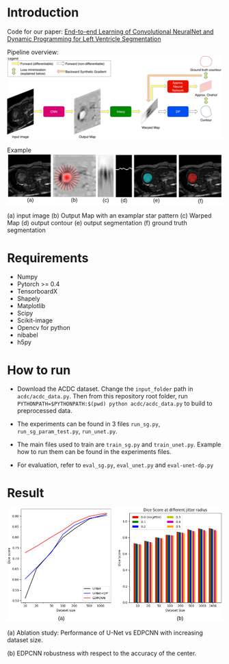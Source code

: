 # Introduction
Code for our paper: [End-to-end Learning of Convolutional NeuralNet and Dynamic Programming 
for Left Ventricle Segmentation](https://drive.google.com/file/d/1X8TkRHZlQoQd67_0282fTucwPzF_YL3B/view?usp=sharing)

Pipeline overview:
![pipeline](imgs/EDPCNN_pipeline.png)

Example
![example_full](imgs/example_full.png)

(a) input image 
(b) Output Map with an examplar star pattern 
(c) Warped Map 
(d) output contour
(e) output segmentation
(f) ground truth segmentation

# Requirements
- Numpy
- Pytorch >= 0.4
- TensorboardX
- Shapely
- Matplotlib
- Scipy
- Scikit-image
- Opencv for python
- nibabel
- h5py

# How to run
- Download the ACDC dataset. Change the `input_folder` path in `acdc/acdc_data.py`. Then from this repository root folder,
run `PYTHONPATH=$PYTHONPATH:$(pwd) python acdc/acdc_data.py` to build to preprocessed data.

- The experiments can be found in 3 files `run_sg.py`, `run_sg_param_test.py`, `run_unet.py`.

- The main files used to train are `train_sg.py` and `train_unet.py`. Example how to run them can be found
in the experiments files.

- For evaluation, refer to `eval_sg.py`, `eval_unet.py` and `eval-unet-dp.py`

# Result
![result](imgs/result_combined.png)

(a) Ablation study: Performance of U-Net vs EDPCNN with increasing dataset size.

(b) EDPCNN robustness with respect to the accuracy of the center.
